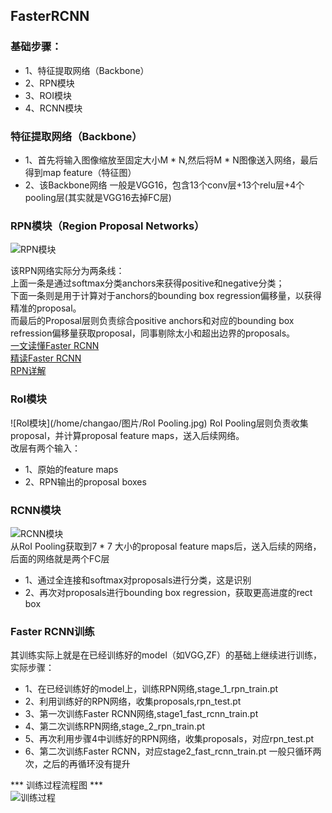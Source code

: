 ## FasterRCNN
### 基础步骤：
- 1、特征提取网络（Backbone）
- 2、RPN模块
- 3、ROI模块
- 4、RCNN模块

### 特征提取网络（Backbone）
- 1、首先将输入图像缩放至固定大小M * N,然后将M * N图像送入网络，最后得到map feature（特征图）
- 2、该Backbone网络 一般是VGG16，包含13个conv层+13个relu层+4个pooling层(其实就是VGG16去掉FC层)

### RPN模块（Region Proposal Networks）
![RPN模块](/home/changao/图片/RPN.jpg)

该RPN网络实际分为两条线：<br> 
上面一条是通过softmax分类anchors来获得positive和negative分类；<br>
下面一条则是用于计算对于anchors的bounding box regression偏移量，以获得精准的proposal。<br>
而最后的Proposal层则负责综合positive anchors和对应的bounding box refression偏移量获取proposal，同事剔除太小和超出边界的proposals。<br>
[一文读懂Faster RCNN](https://zhuanlan.zhihu.com/p/31426458)<br>
[精读Faster RCNN](https://zhuanlan.zhihu.com/p/82185598)
<br>
[RPN详解](https://blog.csdn.net/w437684664/article/details/104238521?utm_medium=distribute.pc_relevant.none-task-blog-blogcommendfrommachinelearnpai2-3.nonecase&depth_1-utm_source=distribute.pc_relevant.none-task-blog-blogcommendfrommachinelearnpai2-3.nonecase)

### RoI模块
![RoI模块](/home/changao/图片/RoI Pooling.jpg)
RoI Pooling层则负责收集proposal，并计算proposal feature maps，送入后续网络。<br>
改层有两个输入：
- 1、原始的feature maps
- 2、RPN输出的proposal boxes

### RCNN模块
![RCNN模块](/home/changao/图片/Classification.jpg)<br>
从RoI Pooling获取到7 * 7 大小的proposal feature maps后，送入后续的网络，后面的网络就是两个FC层
- 1、通过全连接和softmax对proposals进行分类，这是识别
- 2、再次对proposals进行bounding box regression，获取更高进度的rect box

### Faster RCNN训练
其训练实际上就是在已经训练好的model（如VGG,ZF）的基础上继续进行训练，实际步骤：
- 1、在已经训练好的model上，训练RPN网络,stage_1_rpn_train.pt
- 2、利用训练好的RPN网络，收集proposals,rpn_test.pt
- 3、第一次训练Faster RCNN网络,stage1_fast_rcnn_train.pt
- 4、第二次训练RPN网络,stage_2_rpn_train.pt
- 5、再次利用步骤4中训练好的RPN网络，收集proposals，对应rpn_test.pt
- 6、第二次训练Faster RCNN，对应stage2_fast_rcnn_train.pt
一般只循环两次，之后的再循环没有提升

*** 训练过程流程图 ***<br>
![训练过程](/home/changao/图片/train.jpg)